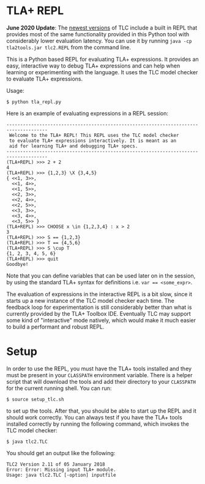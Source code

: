 # TLA+ REPL

**June 2020 Update**: The [newest versions](https://github.com/tlaplus/tlaplus/commit/97afa3c6952e343ee2409366a668ba12afceeef4) of TLC include a built in REPL that provides most of the same functionality provided in this Python tool with considerably lower evaluation latency. You can use it by running `java -cp tla2tools.jar tlc2.REPL` from the command line.

This is a Python based REPL for evaluating TLA+ expressions. It provides an easy, interactive way to debug TLA+ expressions and can help when learning or experimenting with the language. It uses the TLC model checker to evaluate TLA+ expressions.

Usage:

```
$ python tla_repl.py
```

Here is an example of evaluating expressions in a REPL session:

```
-------------------------------------------------------------------------------------
 Welcome to the TLA+ REPL! This REPL uses the TLC model checker
 to evaluate TLA+ expressions interactively. It is meant as an
 aid for learning TLA+ and debugging TLA+ specs.
-------------------------------------------------------------------------------------
(TLA+REPL) >>> 2 + 2
4
(TLA+REPL) >>> {1,2,3} \X {3,4,5}
{ <<1, 3>>,
  <<1, 4>>,
  <<1, 5>>,
  <<2, 3>>,
  <<2, 4>>,
  <<2, 5>>,
  <<3, 3>>,
  <<3, 4>>,
  <<3, 5>> }
(TLA+REPL) >>> CHOOSE x \in {1,2,3,4} : x > 2
3
(TLA+REPL) >>> S == {1,2,3}
(TLA+REPL) >>> T == {4,5,6}
(TLA+REPL) >>> S \cup T
{1, 2, 3, 4, 5, 6}
(TLA+REPL) >>> quit
Goodbye!
```

Note that you can define variables that can be used later on in the session, by using the standard TLA+ syntax for definitions i.e. `var == <some_expr>`.

The evaluation of expressions in the interactive REPL is a bit slow, since it starts up a new instance of the TLC model checker each time. The feedback loop for experimentation is still considerably better than what is currently provided by the TLA+ Toolbox IDE. Eventually TLC may support some kind of "interactive" mode natively, which would make it much easier to build a performant and robust REPL.

# Setup

In order to use the REPL, you must have the TLA+ tools installed and they must be present in your `CLASSPATH` environment variable. There is a helper script that will download the tools and add their directory to your `CLASSPATH` for the current running shell. You can run:

```
$ source setup_tlc.sh
```

to set up the tools. After that, you should be able to start up the REPL and it should work correctly. You can always test if you have the TLA+ tools installed correctly by running the following command, which invokes the TLC model checker: 

```
$ java tlc2.TLC
```

You should get an output like the following:

```
TLC2 Version 2.11 of 05 January 2018
Error: Error: Missing input TLA+ module.
Usage: java tlc2.TLC [-option] inputfile
```
